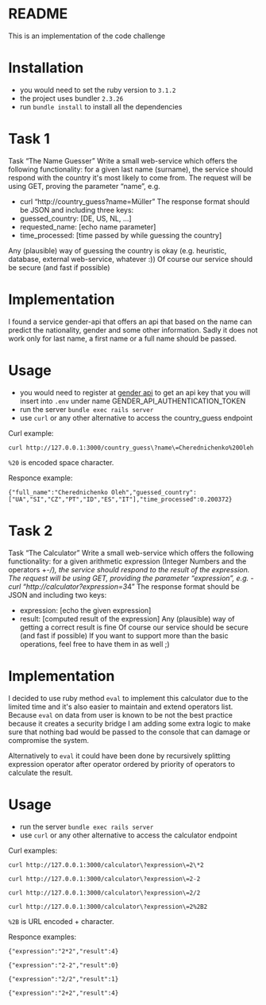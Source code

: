 # README

This is an implementation of the code challenge

# Installation

- you would need to set the ruby version to `3.1.2`
- the project uses bundler `2.3.26`
- run `bundle install` to install all the dependencies

# Task 1

Task “The Name Guesser”
Write a small web-service which offers the following functionality: for a given last name
(surname), the service should respond with the country it's most likely to come from. The request will be using GET, proving the parameter “name”, e.g.
- curl “http://country_guess?name=Müller”
The response format should be JSON and including three keys:
- guessed_country: [DE, US, NL, ...]
- requested_name: [echo name parameter]
- time_processed: [time passed by while guessing the country]

Any (plausible) way of guessing the country is okay (e.g. heuristic, database, external web-service, whatever :))
Of course our service should be secure (and fast if possible)

# Implementation

I found a service gender-api that offers an api that based on the name can predict the nationality, gender and some other information. Sadly it does not work only for last name, a first name or a full name should be passed.

# Usage

- you would need to register at [gender api](https://gender-api.com) to get an api key that you will insert into `.env` under name GENDER_API_AUTHENTICATION_TOKEN
- run the server `bundle exec rails server`
- use `curl` or any other alternative to access the country_guess endpoint

Curl example:
```
curl http://127.0.0.1:3000/country_guess\?name\=Cherednichenko%20Oleh
```

`%20` is encoded space character.

Responce example:
```
{"full_name":"Cherednichenko Oleh","guessed_country":["UA","SI","CZ","PT","ID","ES","IT"],"time_processed":0.200372}
```

# Task 2

Task “The Calculator”
Write a small web-service which offers the following functionality: for a given arithmetic expression (Integer Numbers and the operators +-*/), the service should respond to the result of the expression.
The request will be using GET, providing the parameter “expression”, e.g. - curl “http://calculator?expression=3*4”
The response format should be JSON and including two keys:
- expression: [echo the given expression]
- result: [computed result of the expression]
Any (plausible) way of getting a correct result is fine
Of course our service should be secure (and fast if possible)
If you want to support more than the basic operations, feel free to have them in as well ;)

# Implementation

I decided to use ruby method `eval` to implement this calculator due to the limited time and it's also easier to maintain and extend operators list. Because `eval` on data from user is known to be not the best practice because it creates a security bridge I am adding some extra logic to make sure that nothing bad would be passed to the console that can damage or compromise the system.

Alternatively to `eval` it could have been done by recursively splitting expression operator after operator ordered by priority of operators to calculate the result.

# Usage

- run the server `bundle exec rails server`
- use `curl` or any other alternative to access the calculator endpoint

Curl examples:
```
curl http://127.0.0.1:3000/calculator\?expression\=2\*2

curl http://127.0.0.1:3000/calculator\?expression\=2-2

curl http://127.0.0.1:3000/calculator\?expression\=2/2

curl http://127.0.0.1:3000/calculator\?expression\=2%2B2
```

`%2B` is URL encoded + character.

Responce examples:
```
{"expression":"2*2","result":4}

{"expression":"2-2","result":0}

{"expression":"2/2","result":1}

{"expression":"2+2","result":4}
```
